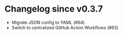 # Changelog since v0.3.7
- Migrate JSON config to YAML (#64) 
- Switch to centralized GitHub Action Workflows (#63) 
